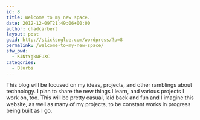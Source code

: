 ```yaml
---
id: 8
title: Welcome to my new space.
date: 2012-12-09T21:49:06+00:00
author: chadcarbert
layout: post
guid: http://sticksnglue.com/wordpress/?p=8
permalink: /welcome-to-my-new-space/
sfw_pwd:
  - KJNtYgkNFUXC
categories:
  - Blurbs
---
```

This blog will be focused on my ideas, projects, and other ramblings about technology. I plan to share the new things I learn, and various projects I work on, too. This will be pretty casual, laid back and fun and I imagine this website, as well as many of my projects, to be constant works in progress being built as I go.